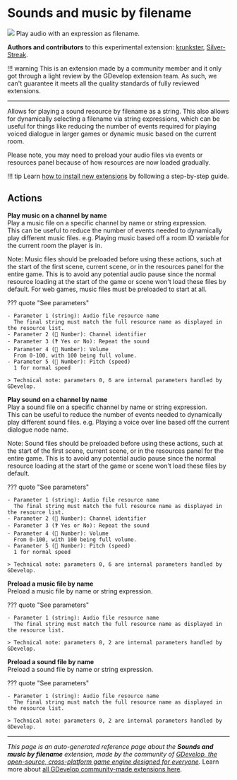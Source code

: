 # Sounds and music by filename

<img src="https://resources.gdevelop-app.com/assets/Icons/Line Hero Pack/Master/SVG/Music/Music_speaker_audio_sound.svg" class="extension-icon"></img>
Play audio with an expression as filename.

**Authors and contributors** to this experimental extension: [krunkster](https://gd.games/krunkster), [Silver-Streak](https://gd.games/Silver-Streak).

!!! warning
    This is an extension made by a community member and it only got through a
    light review by the GDevelop extension team. As such, we can't guarantee it
    meets all the quality standards of fully reviewed extensions.

---

Allows for playing a sound resource by filename as a string. This also allows for dynamically selecting a filename via string expressions, which can be useful for things like reducing the number of events required for playing voiced dialogue in larger games or dynamic music based on the current room.

Please note, you may need to preload your audio files via events or resources panel because of how resources are now loaded gradually. 

!!! tip
    Learn [how to install new extensions](/gdevelop5/extensions/search) by following a step-by-step guide.

## Actions

**Play music on a channel by name**  
Play a music file on a specific channel by name or string expression.   
This can be useful to reduce the number of events needed to dynamically play different music files.  e.g. Playing music based off a room ID variable for the current room the player is in.

Note: Music files should be preloaded before using these actions, such at the start of the first scene, current scene, or in the resources panel for the entire game. This is to avoid any potential audio pause since the normal resource loading at the start of the game or scene won't load these files by default. For web games, music files must be preloaded to start at all.

??? quote "See parameters"

    - Parameter 1 (string): Audio file resource name
      The final string must match the full resource name as displayed in the resource list.
    - Parameter 2 (🔢 Number): Channel identifier
    - Parameter 3 (❓ Yes or No): Repeat the sound
    - Parameter 4 (🔢 Number): Volume
      From 0-100, with 100 being full volume.
    - Parameter 5 (🔢 Number): Pitch (speed)
      1 for normal speed

    > Technical note: parameters 0, 6 are internal parameters handled by GDevelop.

**Play sound on a channel by name**  
Play a sound file on a specific channel by name or string expression.   
This can be useful to reduce the number of events needed to dynamically play different sound files. e.g. Playing a voice over line based off the current dialogue node name.

Note: Sound files should be preloaded before using these actions, such at the start of the first scene, current scene, or in the resources panel for the entire game. This is to avoid any potential audio pause since the normal resource loading at the start of the game or scene won't load these files by default.

??? quote "See parameters"

    - Parameter 1 (string): Audio file resource name
      The final string must match the full resource name as displayed in the resource list.
    - Parameter 2 (🔢 Number): Channel identifier
    - Parameter 3 (❓ Yes or No): Repeat the sound
    - Parameter 4 (🔢 Number): Volume
      From 0-100, with 100 being full volume.
    - Parameter 5 (🔢 Number): Pitch (speed)
      1 for normal speed

    > Technical note: parameters 0, 6 are internal parameters handled by GDevelop.

**Preload a music file by name**  
Preload a music file by name or string expression.

??? quote "See parameters"

    - Parameter 1 (string): Audio file resource name
      The final string must match the full resource name as displayed in the resource list.

    > Technical note: parameters 0, 2 are internal parameters handled by GDevelop.

**Preload a sound file by name**  
Preload a sound file by name or string expression. 

??? quote "See parameters"

    - Parameter 1 (string): Audio file resource name
      The final string must match the full resource name as displayed in the resource list.

    > Technical note: parameters 0, 2 are internal parameters handled by GDevelop.




---

*This page is an auto-generated reference page about the **Sounds and music by filename** extension, made by the community of [GDevelop, the open-source, cross-platform game engine designed for everyone](https://gdevelop.io/).* Learn more about [all GDevelop community-made extensions here](/gdevelop5/extensions).